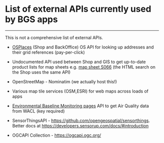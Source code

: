 # List of external APIs currently used by BGS apps

---

This is not a comprehensive list of external APIs.

*  [OSPlaces](https://developer.ordnancesurvey.co.uk/os-places-api) (Shop and BackOffice) OS API for looking up addresses and their grid references (pay-per-click)

*  Undocumented API used between Shop and GIS to get up-to-date product lists for map sheets e.g. [map sheet S066](https://shop.bgs.ac.uk/Shop/search/mapSheet/S066.json) (the HTML search on the Shop uses the same API)

*  OpenStreetMap - Nominatim (we actually host this!)

*  Various map tile services (OSM,ESRI) for web maps across loads of apps

*  [Environmental Baseline Monitoring pages](https://www.bgs.ac.uk/research/groundwater/shaleGas/monitoring/vopDataSummary.html) API to get Air Quality data from WACL (key required)

* SensorThingsAPI - https://github.com/opengeospatial/sensorthings. Better docs at https://developers.sensorup.com/docs/#introduction 

* OGCAPI Collection - https://ogcapi.ogc.org/  

